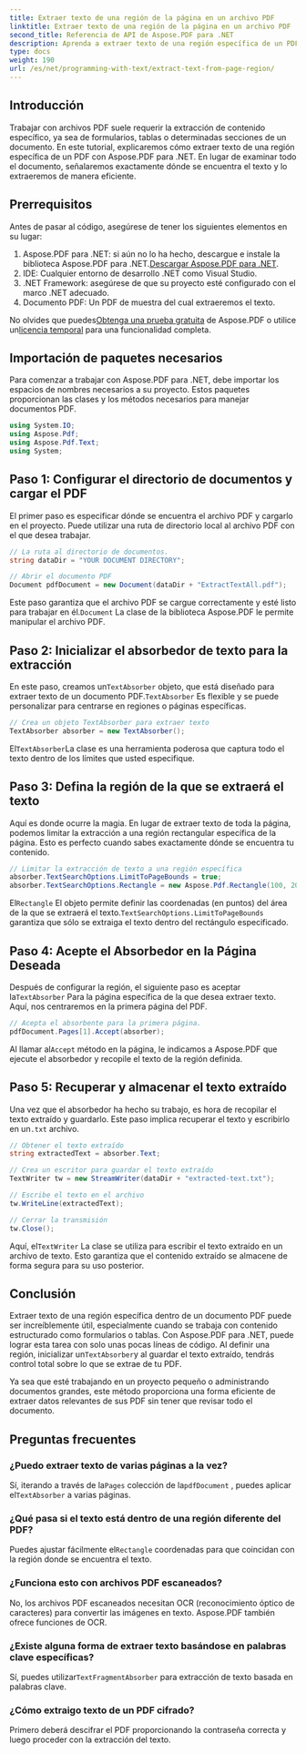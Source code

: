 ```yaml
---
title: Extraer texto de una región de la página en un archivo PDF
linktitle: Extraer texto de una región de la página en un archivo PDF
second_title: Referencia de API de Aspose.PDF para .NET
description: Aprenda a extraer texto de una región específica de un PDF con Aspose.PDF para .NET con esta guía paso a paso. Recopile y guarde texto de sus documentos de manera eficiente.
type: docs
weight: 190
url: /es/net/programming-with-text/extract-text-from-page-region/
---
```

## Introducción

Trabajar con archivos PDF suele requerir la extracción de contenido específico, ya sea de formularios, tablas o determinadas secciones de un documento. En este tutorial, explicaremos cómo extraer texto de una región específica de un PDF con Aspose.PDF para .NET. En lugar de examinar todo el documento, señalaremos exactamente dónde se encuentra el texto y lo extraeremos de manera eficiente.

## Prerrequisitos

Antes de pasar al código, asegúrese de tener los siguientes elementos en su lugar:

1.  Aspose.PDF para .NET: si aún no lo ha hecho, descargue e instale la biblioteca Aspose.PDF para .NET.[Descargar Aspose.PDF para .NET](https://releases.aspose.com/pdf/net/).
2. IDE: Cualquier entorno de desarrollo .NET como Visual Studio.
3. .NET Framework: asegúrese de que su proyecto esté configurado con el marco .NET adecuado.
4. Documento PDF: Un PDF de muestra del cual extraeremos el texto.

 No olvides que puedes[Obtenga una prueba gratuita](https://releases.aspose.com/) de Aspose.PDF o utilice un[licencia temporal](https://purchase.aspose.com/temporary-license/) para una funcionalidad completa.

## Importación de paquetes necesarios

Para comenzar a trabajar con Aspose.PDF para .NET, debe importar los espacios de nombres necesarios a su proyecto. Estos paquetes proporcionan las clases y los métodos necesarios para manejar documentos PDF.

```csharp
using System.IO;
using Aspose.Pdf;
using Aspose.Pdf.Text;
using System;
```

## Paso 1: Configurar el directorio de documentos y cargar el PDF

El primer paso es especificar dónde se encuentra el archivo PDF y cargarlo en el proyecto. Puede utilizar una ruta de directorio local al archivo PDF con el que desea trabajar.

```csharp
// La ruta al directorio de documentos.
string dataDir = "YOUR DOCUMENT DIRECTORY";

// Abrir el documento PDF
Document pdfDocument = new Document(dataDir + "ExtractTextAll.pdf");
```

 Este paso garantiza que el archivo PDF se cargue correctamente y esté listo para trabajar en él.`Document` La clase de la biblioteca Aspose.PDF le permite manipular el archivo PDF.

## Paso 2: Inicializar el absorbedor de texto para la extracción

 En este paso, creamos un`TextAbsorber` objeto, que está diseñado para extraer texto de un documento PDF.`TextAbsorber` Es flexible y se puede personalizar para centrarse en regiones o páginas específicas.

```csharp
// Crea un objeto TextAbsorber para extraer texto
TextAbsorber absorber = new TextAbsorber();
```

 El`TextAbsorber`La clase es una herramienta poderosa que captura todo el texto dentro de los límites que usted especifique.

## Paso 3: Defina la región de la que se extraerá el texto

Aquí es donde ocurre la magia. En lugar de extraer texto de toda la página, podemos limitar la extracción a una región rectangular específica de la página. Esto es perfecto cuando sabes exactamente dónde se encuentra tu contenido.

```csharp
// Limitar la extracción de texto a una región específica
absorber.TextSearchOptions.LimitToPageBounds = true;
absorber.TextSearchOptions.Rectangle = new Aspose.Pdf.Rectangle(100, 200, 250, 350);
```

 El`Rectangle` El objeto permite definir las coordenadas (en puntos) del área de la que se extraerá el texto.`TextSearchOptions.LimitToPageBounds` garantiza que sólo se extraiga el texto dentro del rectángulo especificado.

## Paso 4: Acepte el Absorbedor en la Página Deseada

 Después de configurar la región, el siguiente paso es aceptar la`TextAbsorber` Para la página específica de la que desea extraer texto. Aquí, nos centraremos en la primera página del PDF.

```csharp
// Acepta el absorbente para la primera página.
pdfDocument.Pages[1].Accept(absorber);
```

 Al llamar al`Accept` método en la página, le indicamos a Aspose.PDF que ejecute el absorbedor y recopile el texto de la región definida.

## Paso 5: Recuperar y almacenar el texto extraído

 Una vez que el absorbedor ha hecho su trabajo, es hora de recopilar el texto extraído y guardarlo. Este paso implica recuperar el texto y escribirlo en un`.txt` archivo.

```csharp
// Obtener el texto extraído
string extractedText = absorber.Text;

// Crea un escritor para guardar el texto extraído
TextWriter tw = new StreamWriter(dataDir + "extracted-text.txt");

// Escribe el texto en el archivo
tw.WriteLine(extractedText);

// Cerrar la transmisión
tw.Close();
```

 Aquí, el`TextWriter` La clase se utiliza para escribir el texto extraído en un archivo de texto. Esto garantiza que el contenido extraído se almacene de forma segura para su uso posterior.

## Conclusión

 Extraer texto de una región específica dentro de un documento PDF puede ser increíblemente útil, especialmente cuando se trabaja con contenido estructurado como formularios o tablas. Con Aspose.PDF para .NET, puede lograr esta tarea con solo unas pocas líneas de código. Al definir una región, inicializar un`TextAbsorber`y al guardar el texto extraído, tendrás control total sobre lo que se extrae de tu PDF.

Ya sea que esté trabajando en un proyecto pequeño o administrando documentos grandes, este método proporciona una forma eficiente de extraer datos relevantes de sus PDF sin tener que revisar todo el documento.

## Preguntas frecuentes

### ¿Puedo extraer texto de varias páginas a la vez?
 Sí, iterando a través de la`Pages` colección de la`pdfDocument` , puedes aplicar el`TextAbsorber` a varias páginas.

### ¿Qué pasa si el texto está dentro de una región diferente del PDF?
 Puedes ajustar fácilmente el`Rectangle` coordenadas para que coincidan con la región donde se encuentra el texto.

### ¿Funciona esto con archivos PDF escaneados?
No, los archivos PDF escaneados necesitan OCR (reconocimiento óptico de caracteres) para convertir las imágenes en texto. Aspose.PDF también ofrece funciones de OCR.

### ¿Existe alguna forma de extraer texto basándose en palabras clave específicas?
 Sí, puedes utilizar`TextFragmentAbsorber` para extracción de texto basada en palabras clave.

### ¿Cómo extraigo texto de un PDF cifrado?
Primero deberá descifrar el PDF proporcionando la contraseña correcta y luego proceder con la extracción del texto.